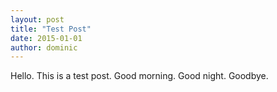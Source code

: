 ```yaml
---
layout: post
title: "Test Post"
date: 2015-01-01
author: dominic
---
```


Hello. This is a test post. Good morning. Good night. Goodbye.
